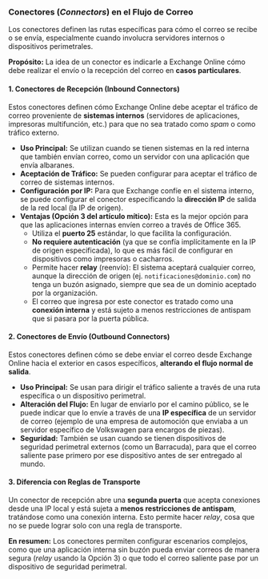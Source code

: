 ### Conectores (_Connectors_) en el Flujo de Correo

Los conectores definen las rutas específicas para cómo el correo se recibe o se envía, especialmente cuando involucra servidores internos o dispositivos perimetrales.

**Propósito:** La idea de un conector es indicarle a Exchange Online cómo debe realizar el envío o la recepción del correo en **casos particulares**.

#### 1. Conectores de Recepción (Inbound Connectors)

Estos conectores definen cómo Exchange Online debe aceptar el tráfico de correo proveniente de **sistemas internos** (servidores de aplicaciones, impresoras multifunción, etc.) para que no sea tratado como _spam_ o como tráfico externo.

- **Uso Principal:** Se utilizan cuando se tienen sistemas en la red interna que también envían correo, como un servidor con una aplicación que envía albaranes.
- **Aceptación de Tráfico:** Se pueden configurar para aceptar el tráfico de correo de sistemas internos.
- **Configuración por IP:** Para que Exchange confíe en el sistema interno, se puede configurar el conector especificando la **dirección IP** de salida de la red local (la IP de origen).
- **Ventajas (Opción 3 del artículo mítico):** Esta es la mejor opción para que las aplicaciones internas envíen correo a través de Office 365.
  - Utiliza el **puerto 25** estándar, lo que facilita la configuración.
  - **No requiere autenticación** (ya que se confía implícitamente en la IP de origen especificada), lo que es más fácil de configurar en dispositivos como impresoras o cacharros.
  - Permite hacer **relay** (reenvío): El sistema aceptará cualquier correo, aunque la dirección de origen (ej. `notificaciones@dominio.com`) no tenga un buzón asignado, siempre que sea de un dominio aceptado por la organización.
  - El correo que ingresa por este conector es tratado como una **conexión interna** y está sujeto a menos restricciones de antispam que si pasara por la puerta pública.

#### 2. Conectores de Envío (Outbound Connectors)

Estos conectores definen cómo se debe enviar el correo desde Exchange Online hacia el exterior en casos específicos, **alterando el flujo normal de salida**.

- **Uso Principal:** Se usan para dirigir el tráfico saliente a través de una ruta específica o un dispositivo perimetral.
- **Alteración del Flujo:** En lugar de enviarlo por el camino público, se le puede indicar que lo envíe a través de una **IP específica** de un servidor de correo (ejemplo de una empresa de automoción que enviaba a un servidor específico de Volkswagen para encargos de piezas).
- **Seguridad:** También se usan cuando se tienen dispositivos de seguridad perimetral externos (como un Barracuda), para que el correo saliente pase primero por ese dispositivo antes de ser entregado al mundo.

#### 3. Diferencia con Reglas de Transporte

Un conector de recepción abre una **segunda puerta** que acepta conexiones desde una IP local y está sujeta a **menos restricciones de antispam**, tratándose como una conexión interna. Esto permite hacer _relay_, cosa que no se puede lograr solo con una regla de transporte.

**En resumen:** Los conectores permiten configurar escenarios complejos, como que una aplicación interna sin buzón pueda enviar correos de manera segura (_relay_ usando la Opción 3) o que todo el correo saliente pase por un dispositivo de seguridad perimetral.
